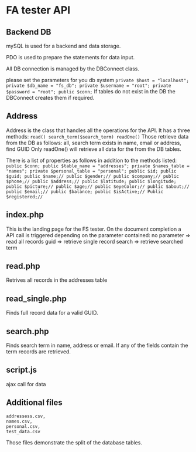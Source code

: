 # FA tester API

## Backend DB
   
   mySQL is used for a backend and data storage. 
   
   PDO is used to prepare the statements for data input.
   
   All DB connection is managed by the DBConnect class.
   
   please set the parameters for you db system
           ```
               private $host = "localhost";
               private $db_name = "fs_db";
               private $username = "root";
               private $password = "root";
               public $conn;
           ```
   If tables do not exist in the DB the DBConnect creates them if required.     

## Address
    
   Address is the class that handles all the operations for the API.
   It has a three methods: 
            ```
                read()
                search_term($search_term)
                readOne()
            ```
   Those retrieve data from the DB as follows: all, search term exists in name, email or address, find GUID
   Only readOne() will retrieve all data for the from the DB tables. 
   
   There is a list of properties as follows in addition to the methods listed:
            ```
                public $conn;
                    public $table_name = "addresses";
                    private $names_table = "names";
                    private $personal_table = "personal";
                    public $id;
                    public $guid;
                    public $name;//
                    public $gender;//
                    public $company;//
                    public $phone;//
                    public $address;//
                    public $latitude;
                    public $longitude;
                    public $picture;//
                    public $age;//
                    public $eyeColor;//
                    public $about;//
                    public $email;//
                    public $balance;
                    public $isActive;//
                    Public $registered;//
            ```

## index.php

   This is the landing page for the FS tester. On the document completion a API call is triggered depending on the parameter contained:
   no parameter => read all records
   guid => retrieve single record
   search => retrieve searched term
   
## read.php

   Retrives all records in the addresses table
   
## read_single.php
    
   Finds full record data for a valid GUID.
   
## search.php

   Finds search term in name, address or email. If any of the fields contain the term records are retrieved.

## script.js

   ajax call for data
   
## Additional files
    addressess.csv, 
    names.csv,
    personal.csv,
    test_data.csv
   
   Those files demonstrate the split of the database tables. 
   